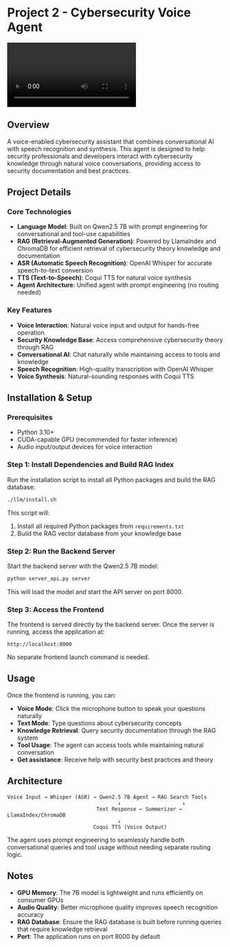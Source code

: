 # Project 2 - Cybersecurity Voice Agent

![Demo](demo.mkv)

## Overview

A voice-enabled cybersecurity assistant that combines conversational AI with speech recognition and synthesis. This agent is designed to help security professionals and developers interact with cybersecurity knowledge through natural voice conversations, providing access to security documentation and best practices.

## Project Details

### Core Technologies

- **Language Model**: Built on Qwen2.5 7B with prompt engineering for conversational and tool-use capabilities
- **RAG (Retrieval-Augmented Generation)**: Powered by LlamaIndex and ChromaDB for efficient retrieval of cybersecurity theory knowledge and documentation
- **ASR (Automatic Speech Recognition)**: OpenAI Whisper for accurate speech-to-text conversion
- **TTS (Text-to-Speech)**: Coqui TTS for natural voice synthesis
- **Agent Architecture**: Unified agent with prompt engineering (no routing needed)

### Key Features

- **Voice Interaction**: Natural voice input and output for hands-free operation
- **Security Knowledge Base**: Access comprehensive cybersecurity theory through RAG
- **Conversational AI**: Chat naturally while maintaining access to tools and knowledge
- **Speech Recognition**: High-quality transcription with OpenAI Whisper
- **Voice Synthesis**: Natural-sounding responses with Coqui TTS

## Installation & Setup

### Prerequisites

- Python 3.10+
- CUDA-capable GPU (recommended for faster inference)
- Audio input/output devices for voice interaction

### Step 1: Install Dependencies and Build RAG Index

Run the installation script to install all Python packages and build the RAG database:

```bash
./llm/install.sh
```

This script will:
1. Install all required Python packages from `requirements.txt`
2. Build the RAG vector database from your knowledge base

### Step 2: Run the Backend Server

Start the backend server with the Qwen2.5 7B model:

```bash
python server_api.py server
```

This will load the model and start the API server on port 8000.

### Step 3: Access the Frontend

The frontend is served directly by the backend server. Once the server is running, access the application at:

```
http://localhost:8000
```

No separate frontend launch command is needed.

## Usage

Once the frontend is running, you can:
- **Voice Mode**: Click the microphone button to speak your questions naturally
- **Text Mode**: Type questions about cybersecurity concepts
- **Knowledge Retrieval**: Query security documentation through the RAG system
- **Tool Usage**: The agent can access tools while maintaining natural conversation
- **Get assistance**: Receive help with security best practices and theory

## Architecture

```
Voice Input → Whisper (ASR) → Qwen2.5 7B Agent → RAG Search Tools
                                    ↓                    ↓
                             Text Response ← Summerizer ← LlamaIndex/ChromaDB
                                    ↓
                            Coqui TTS (Voice Output)
```

The agent uses prompt engineering to seamlessly handle both conversational queries and tool usage without needing separate routing logic.

## Notes

- **GPU Memory**: The 7B model is lightweight and runs efficiently on consumer GPUs
- **Audio Quality**: Better microphone quality improves speech recognition accuracy
- **RAG Database**: Ensure the RAG database is built before running queries that require knowledge retrieval
- **Port**: The application runs on port 8000 by default
